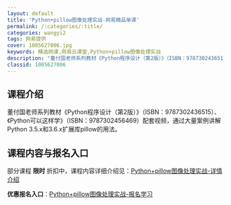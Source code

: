 ```yaml
---
layout: default
title: 'Python+pillow图像处理实战-网易精品单课'
permalink: /:categories/:title/
categories: wangyi2
tags: 网易提供
cover: 1005627006.jpg
keywords: 精选网课,网易云课堂,Python+pillow图像处理实战
description: "董付国老师系列教材《Python程序设计（第2版）》（ISBN：9787302436515）、《Python可以这样学》（ISBN：9787302456469）配套视频，通过大量案例讲解Py"
classid: 1005627006
---
```


## 课程介绍

董付国老师系列教材《Python程序设计（第2版）》（ISBN：9787302436515）、《Python可以这样学》（ISBN：9787302456469）配套视频，通过大量案例讲解Python 3.5.x和3.6.x扩展库pillow的用法。

## 课程内容与报名入口

部分课程 **限时** 折扣中，课程内容详细介绍见：[Python+pillow图像处理实战-详情介绍](https://study.163.com/course/introduction/1005627006.htm?share=1&shareId=1025206652&utm_campaign=share&utm_medium=iphoneShare&utm_source=&utm_u=1025206652)

**优惠报名入口**：[Python+pillow图像处理实战-报名学习](https://study.163.com/course/introduction/1005627006.htm?share=1&shareId=1025206652&utm_campaign=share&utm_medium=iphoneShare&utm_source=&utm_u=1025206652)

